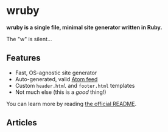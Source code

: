 # wruby

**wruby is a single file, minimal site generator written in Ruby.**

The "w" is silent...

## Features

* Fast, OS-agnostic site generator
* Auto-generated, valid [Atom feed](/index.atom)
* Custom `header.html` and `footer.html` templates
* Not much else (this is a *good* thing!)

You can learn more by reading [the official README](https://git.sr.ht/~bt/wruby).

## Articles

